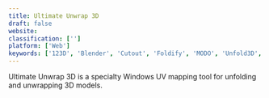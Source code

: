 ```yaml
---
title: Ultimate Unwrap 3D
draft: false 
website: 
classification: ['']
platform: ['Web']
keywords: ['123D', 'Blender', 'Cutout', 'Foldify', 'MODO', 'Unfold3D', 'Unfolder']
---
```

Ultimate Unwrap 3D is a specialty Windows UV mapping tool for unfolding and unwrapping 3D models.